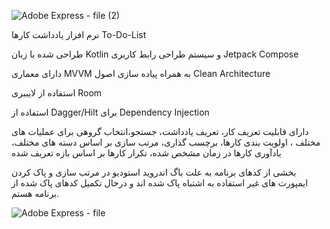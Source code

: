 ![Adobe Express - file (2)](https://github.com/user-attachments/assets/2e612b21-4228-4b01-bdcf-449ff347aeb9)


نرم افزار یادداشت کارها To-Do-List

طراحی شده با زبان Kotlin و سیستم طراحی رابط کاربری Jetpack Compose

دارای معماری MVVM به همراه پیاده سازی اصول Clean Architecture

استفاده از لایببری Room

استفاده از Dagger/Hilt برای Dependency Injection

دارای قابلیت تعریف کار، تعریف یادداشت، جستجو،انتخاب گروهی برای عملیات های مختلف ، اولویت بندی کارها، برچسب گذاری، مرتب سازی بر اساس دسته های مختلف، یادآوری کارها در زمان مشخص شده، تکرار کارها بر اساس بازه تعریف شده

بخشی از کدهای برنامه به علت باگ اندروید استودیو در مرتب سازی و پاک کردن ایمپورت های غیر استفاده به اشتباه پاک شده اند و درحال تکمیل کدهای پاک شده از برنامه هستم.

![Adobe Express - file](https://github.com/user-attachments/assets/7f9087a1-c9d1-47d9-86bc-978c496534bc)
